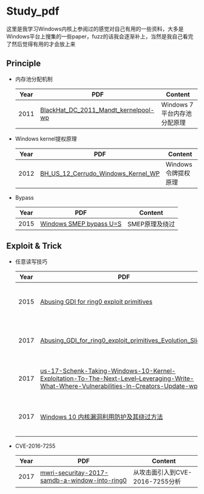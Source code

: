 # Study_pdf

这里是我学习Windows内核上参阅过的感觉对自己有用的一些资料，大多是Windows平台上搜集的一些paper，fuzz的话我会逐渐补上，当然是我自己看完了然后觉得有用的才会放上来

## Principle

* 内存池分配机制

  | Year | PDF                                                          | Content                     |
  | ---- | ------------------------------------------------------------ | --------------------------- |
  | 2011 | [BlackHat_DC_2011_Mandt_kernelpool-wp](https://github.com/ThunderJie/Study_pdf/blob/master/BlackHat_DC_2011_Mandt_kernelpool-wp.pdf) | Windows 7平台内存池分配原理 |

* Windows kernel提权原理

  | Year | PDF                                                          | Content             |
  | ---- | ------------------------------------------------------------ | ------------------- |
  | 2012 | [BH_US_12_Cerrudo_Windows_Kernel_WP](https://github.com/ThunderJie/Study_pdf/blob/master/BH_US_12_Cerrudo_Windows_Kernel_WP.pdf) | Windows令牌提权原理 |

* Bypass

  | Year | PDF                                                          | Content        |
  | ---- | ------------------------------------------------------------ | -------------- |
  | 2015 | [Windows SMEP bypass U=S](https://github.com/ThunderJie/Study_pdf/blob/master/Windows%20SMEP%20bypass%20U%3DS.pptx) | SMEP原理及绕过 |

## Exploit & Trick

* 任意读写技巧

  | Year | PDF                                                          | Content                      |
  | ---- | ------------------------------------------------------------ | ---------------------------- |
  | 2015 | [Abusing GDI for ring0 exploit primitives](https://github.com/ThunderJie/Study_pdf/blob/master/Abusing%20GDI%20for%20ring0%20exploit%20primitives-2015.pdf) | 滥用Bitmap实现任意读写       |
  | 2017 | [Abusing_GDI_for_ring0_exploit_primitives_Evolution_Slides](https://github.com/ThunderJie/Study_pdf/blob/master/Abusing_GDI_for_ring0_exploit_primitives_Evolution_Slides.pdf) | 滥用其他GDI对象实现任意读写  |
  | 2017 | [us-17-Schenk-Taking-Windows-10-Kernel-Exploitation-To-The-Next-Level–Leveraging-Write-What-Where-Vulnerabilities-In-Creators-Update-wp](https://github.com/ThunderJie/Study_pdf/blob/master/us-17-Schenk-Taking-Windows-10-Kernel-Exploitation-To-The-Next-Level%E2%80%93Leveraging-Write-What-Where-Vulnerabilities-In-Creators-Update-wp.pdf) | Windows 10上任意读写技巧分析 |
  | 2017 | [Windows 10 内核漏洞利用防护及其绕过方法](https://github.com/ThunderJie/Study_pdf/blob/master/Windows%2010%20%E5%86%85%E6%A0%B8%E6%BC%8F%E6%B4%9E%E5%88%A9%E7%94%A8%E9%98%B2%E6%8A%A4%E5%8F%8A%E5%85%B6%E7%BB%95%E8%BF%87%E6%96%B9%E6%B3%95.pdf) | 上一个paper的中文翻译版本    |

* CVE-2016-7255

  | Year | PDF                                                          | Content                         |
  | ---- | ------------------------------------------------------------ | ------------------------------- |
  | 2017 | [mwri-securitay-2017-samdb-a-window-into-ring0](https://github.com/ThunderJie/Study_pdf/blob/master/mwri-securitay-2017-samdb-a-window-into-ring0.pdf) | 从攻击面引入到CVE-2016-7255分析 |

